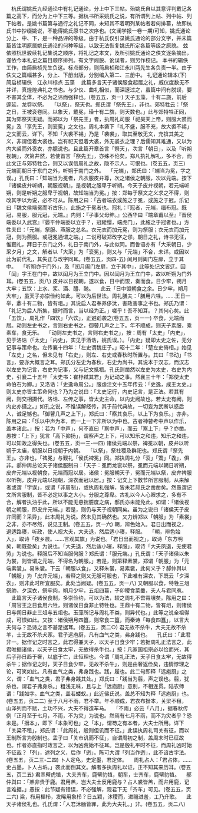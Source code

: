<!-- { "loadSidebar": true } -->
　杭氏谓姚氏九经通论中有礼记通论，分上中下三帖。殆姚氏自以其意评判戴记各篇之高下，而分为上中下三等。据杭书所采姚氏之说，有所谓列上帖、列中帖、列下帖者。是姚书篇第与通行之礼记不同，未知其不着明列某帖者若何排纂，故即杭氏书中抄缀姚说，不能得姚氏原书之次序也。(文澜学报一卷一期)可知，姚氏通论分上、中、下，是一种品评的等级。由于杭氏仅引录姚氏通论的部分文字，并未篇篇皆注明原属姚氏通论的何种等级，以致无法恢复姚氏所定各篇等级之原貌。
兹依照杭世骏续礼记集说之顺序，将礼记之本文，及所引姚氏通论之佚文逐条摘出，谨依今本礼记之篇目顺序排列。有文字阙脱、讹误者，则另作校记。
本书的辑佚工作，由简启桢先生负这。标点部分，则简启桢和江永川两先生各负责一半。由于佚文之篇幅甚多，分上、下册出版，分别编入第二、三册中。
礼记通论辑本(下)
简启桢辑佚　江永川标点
玉藻
　此篇多言天子诸侯服食起居之礼，威仪度数无不并详，真煌煌典礼之书也。与少仪、曲礼相似，而深邃过之，虽篇中间有脱误，要不害其全体，不必为之讳而强释也。(卷五五，页一)
天子玉藻，十有二旒，前后邃延，龙卷以祭。
　「以祭」，祭天也。郑氏谓「祭先王」，非也。郊特牲云：「祭之日，王被衮卷同。以象天，戴冕，璪十有二旒，则天数也。」此与郊特牲正同，其为郊祭天无疑。而郑以为「祭先王」者，执周礼司服「祀昊天上帝，则服大裘而冕」及「享先王，则衮冕」之文也。周礼本袭下「礼不盛，服不充，故大裘不裼」之文而云，详下。不知「大裘不裼」乃是「袭裘」，取其至敬无文，充揜其美之义，非谓但着大裘也。岂有祀天但着大裘，外无裘衣之理？后儒知其难通，又以为内大裘而外衮衣，亦臆说也。且此篇开章首言「祭天」，次言「朝日」，以及「听朔视朝」，次第井然，若使首言「祭先王」，亦殊不伦矣。郑凡执礼解礼，多不合，而此文正与郊特牲合，则又以误信周礼之故，隐不示人，可恨也。(卷五五，页三)
元端而朝日于东门之外，听朔于南门之外。
　「元端」，郑氏曰：「端当为冕，字之误。」孔氏曰：「知端当为冕者，凡衣服皮弁尊，次之诸侯之朝服，次以元端。按下『诸侯皮弁听朔，朝服视朝』，是视朝之服卑于听朔。今天子皮弁视朝，若元端听朔，则是听朔之服卑于视朝，故知端当为冕。」按：郑每于祭文之义求之不得，则改其字以为说，必不可从。陈用之曰：「古者端衣或施之于冕，或施之于冠。乐记曰『魏文侯端冕而听古乐』，此施之于冕者也。冠礼：『冠者，元端，缁布冠。既冠，易服，服元冠，元端。』内则：『子事父母绅。』公西华曰『端章甫以至』『晋侯端委以入武宫』『晏平仲端委以立于？，冠緌缨，端虎门」，此施之于冠者也。」方性夫曰：「元端，祭服、燕服之总名。衣元衣而加元冕，则为祭服；衣元衣而加元冠，则为燕服。或冠冕通谓之端。」二说可破郑改字之谬。朝日之礼，诗书无征，惟觐礼，拜日于东门之外，礼日于南门外，与此似同。而鲁语亦有「大采朝日，少采夕月」之文，解者以「大采」为「衮冕」，则又与「元端」不合，未详。或因以此为前代礼，其失正与改字同耳。(卷五五，页四-五)
闰月则阖门左扉，立于其中。
　「听朔亦于门外」，及「闰月阖门左扉，立于其中」，此等处记文皆迂。因「闰」字王在门中，故以闰月为王立门中。因以闰月为王立门中，故以听朔为门外耳。(卷五五，页八)
皮弁以日视朝，遂以食，日中而馂，奏而食。日少牢，朔月大牢；五饮：上水、浆、酒、醴、酏。
　此云「日中馂朝食之余。日少牢，朔月大牢」，虽天子亦崇俭约如此，可以为后世法。周礼膳夫：「膳用六牲。......王日一举，鼎十有二物，皆有俎。」其说启人君奉养侈汰，害政害事之书也。郑氏乃谓：「礼记为后人所集，据时而言，当以经为正。」嗟乎！吾不知耳。？其何心矣。此「五饮」、周礼作「四饮」「六饮」，正避蹈袭之(卷五五，页一一)
卒食，元端而居。动则左史书之，言则右史书之，御瞽几声之上下。年不顺成，则天子素服，乘素车，食无乐。
　「动则左史书之，言则右史书之」，按：周有「太史」「内史」，见于洛诰（「太史」「内史」，实见于酒诰，姚氏误。）。「内史」疑即太史之佐，无分记事与策命也。左传襄十四年：「左史谓魏庄子。」昭十二年：「楚左史倚相。」始见「左史」之名，但未见有「右史」，则左、右史或春秋时所置与。其曰「书动」「书言」，要亦大概言之耳。郑氏分左史为春秋，右史为尚书，其说本于汉志，而汉志以左史为记言，右史为记事，又与记文抵牾。孔氏则凿然以左史为太史，右史为内史，引襄二十五年「太史书：崔杼弒其君」为记动之事。然襄三十年：「郑使太史命伯石为卿。」又洛诰：「史逸命周公。」服虔注文十五年传云：「史逸，成王太史。」则太史亦皆主策命何也？乃为之说曰：「太史记行，内史记言，是正法。若其有阙，则交相摄代。洛诰、左传之事，皆太史主命，以内史阙故也。若太史有阙，则内史亦摄之。」如孔之说，不惟误解经传，其于前代典故，一切妄为武断以惑后人，诚足憾也。「御瞽几声之上下」，郑氏曰：「察其哀乐，以上下为哀乐。」亦非。陈用之曰：「乐以中声为本，而一上一下非所以为中也。古者神瞽考中声以作乐，盖本诸此。」按：若为「中声」，何不直曰「察中声」，而云「察上下」乎？亦凿。愚按：「上下」犹言「高下抑扬」，谓察声之上下，可以知乐之和违，知乐之和违，可以知政之得失也。(卷五五，页一三-一四)
诸侯元端以祭，裨冕以朝，皮弁以听朔于太庙，朝服以日视朝于内朝。
　「以祭」，祭社稷及群祀也。郑氏谓「祭先王」。亦非也，「裨冕」与觐礼「侯氏裨冕」同。郑执周礼分「衮」「鷩」「毳」，俱非。郝仲舆总论天子诸侯服制曰：「天子：冕而龙衮以祭，冕而元端以朝日听朔，皮弁元端以视朝食，元端而冠以居。诸侯：冕服朝天子，冕而元端以祭，皮弁裨服以听朔，皮弁元端以视朝，深衣而冠以居。」按：记文上下数节所言服制，从来解者或谓「字误」，或谓「非周制」，或执周礼强解，皆未若郝氏之凿凿矣。然愚谓记文所言服制，皆不必定以事之大小，分服之尊卑。古礼以今人心眼求之，多有不合，解者执油乎此，所以不能无悬揣臆度之病，郝氏亦未能免此。如谓：「诸侯视朝之朝服，即皮弁元端。」若是，则仍与天子视朝同矣。虽为之说曰「诸侯天子皮弁同而？采异」，此本周礼为说。然未见其确然也。又力辨郑以「朝服」为「素裳」之非，亦不尽然，说见王制。(卷五五，页一六)
朝，辨色始入。君日出而视之，退适路寝，听政，使人视大夫，大夫退，然后适小寝，释服。
　「朝，辨色始入」，取诗「夜乡晨。......言观其旗」为说也。「君日出而视之」，取诗「东方明矣，朝既盈矣」为说也。「大夫退，然后适小寝，释服」，取诗「大夫夙退，无使君劳」为说也。释服后不知当服何服？郑氏谓：「服元端。」孔氏谓：「天子诸侯以朱为裳，则皆谓之元端，不得名为朝服。」若是，则第释素裳，郑谓「朝服」为「元端素裳」。易朱裳。下云「朝服以食」，又释朱裳，易素裳，此何义乎？郝仲舆以「朝服」为「皮弁元端」，若释之则又无服可服也，下此唯有深衣，下既云「夕深衣」，则非此时所宜服矣。此处当阙疑。(卷五五，页一八)
又朝服以食，特牲三俎祭肺，夕深衣，祭牢肉，朔月少牢，五俎四簋，子卯稷食菜羹，夫人与君同庖。
　此篇言天子诸侯食制，多崇俭约，可以为法，较之周礼不啻霄壤矣。陈用之曰：「周官王之日食用六牲，则诸侯日食非止特牲也。王鼎十有二物，皆有俎，则诸侯日与朔日非止三俎与五俎也。玉藻所记与周礼不类，则异代也。」此等之说全祖得成，可恨如此。又按：诸侯朔月四簋，则常食二簋，而秦诗「每食四簋」，以言大夫何与？恐诗之言不甚足据耳。(卷五五，页二○)
君无故不杀牛，大夫无故不杀羊，士无故不杀犬豕。君子远庖厨，凡有血气之类，弗身践也。
　孔氏曰：「此君非一。据作记之时言之，此君得兼天子，以天子日食少牢；若据周礼正法言之，此君唯据诸侯，以天子日食太牢，无故得杀牛也。」按：凡家国祖宗必以俭而兴，其后子孙日趋于奢，以底于亡，此恒理也。今谓「周礼正法，天子日食太牢，无故得杀牛；据作记之时，天子日食少牢，无故不杀牛」，则是由奢返俭矣，违情悖理之论，可笑如此。凡有血气之类，弗身践也。践，履也。此二句即释「远庖厨」之义，谓：「血气之类，君子弗身践其处。」郑氏曰：「践当为翦，声之误也。翦，犹杀也，谓君子弗身杀。」粗浅无味，且与上「远庖厨」意别，不相连贯。陆农师谓：「践如字。血气之类，盖若蝼蚁。」此近佛氏说。盖总不知为释「远庖厨」也。(卷五五，页二二)
至于八月不雨，君不举。年不顺成，君衣布搢本，关梁不租，山泽列而不赋，土功不兴，大夫不得造车马。
　「不雨」必云「八月」，据春秋传例「正月至于七月，不雨，不为灾」为说也。然焉有七月不雨，而不为灾者乎？恐未是。「搢本」，即下「本象可也」之「本」，谓笏之有本者，大夫士所用。详下「关梁不租」，郑氏谓：「此周礼，殷则但讥而不征。」此误执周礼司关有征，而以王制所言为殷制也。孟子曰「关市讥而不征」，自谓周初之制，盖周末时已征故也。作者亦直指时政言之，以为凶荒始不征耳。岂是殷礼平时不征，而周礼凶时始不征哉？「列」，遮列之义，后作「迾」。陈可大谓「列当作迾」，此不谙古字法。(卷五五，页二三-二四)
卜人定龟，史定墨，君定体。
　周礼占人：「君占体，......史占墨，卜人占圻。」袭此而倒其文。解者多执周礼以证，正不知其来历耳。(卷五五，页二五)
君羔幦虎犆，大夫齐车，鹿幦豹犆，朝车，士齐车，鹿幦豹犆。
　郝仲舆曰：「羔非贵于鹿。君用羔，岂大夫士反用鹿与？占人裘皆羔，而弁用鹿，记言难据。」愚按：此节疑有错误，不必强解，观君下无「齐车」可见。(卷五五，页二六)
粱，栉用樿栉，发晞用象栉？日五颖，沐稷而，进禨进羞，工乃升歌。
　此天子诸侯礼也。孔氏谓：「人君沐腼皆罪，此为大夫礼。」非。(卷五五，页二八)
